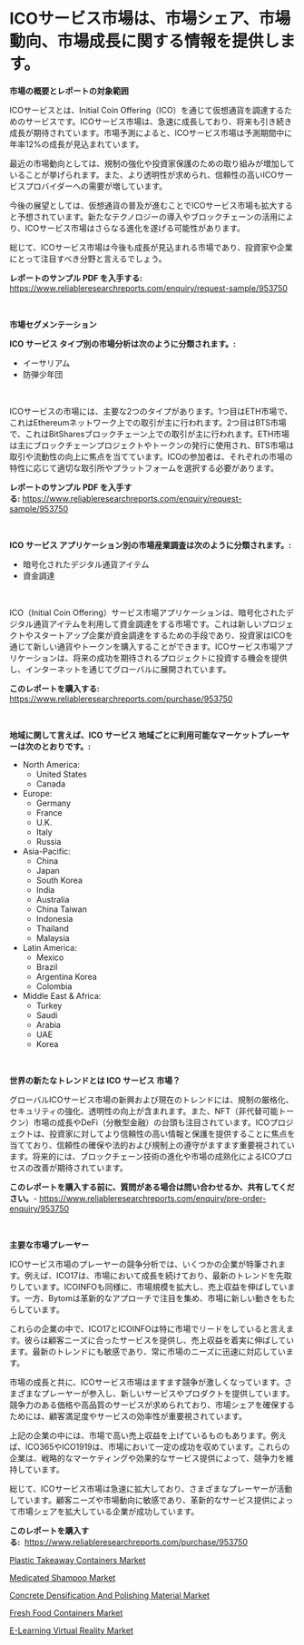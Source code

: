 <p><h1>ICOサービス市場は、市場シェア、市場動向、市場成長に関する情報を提供します。</h1></p><p><strong>市場の概要とレポートの対象範囲</strong></p>
<p><p>ICOサービスとは、Initial Coin Offering（ICO）を通じて仮想通貨を調達するためのサービスです。ICOサービス市場は、急速に成長しており、将来も引き続き成長が期待されています。市場予測によると、ICOサービス市場は予測期間中に年率12%の成長が見込まれています。</p><p>最近の市場動向としては、規制の強化や投資家保護のための取り組みが増加していることが挙げられます。また、より透明性が求められ、信頼性の高いICOサービスプロバイダーへの需要が増しています。</p><p>今後の展望としては、仮想通貨の普及が進むことでICOサービス市場も拡大すると予想されています。新たなテクノロジーの導入やブロックチェーンの活用により、ICOサービス市場はさらなる進化を遂げる可能性があります。</p><p>総じて、ICOサービス市場は今後も成長が見込まれる市場であり、投資家や企業にとって注目すべき分野と言えるでしょう。</p></p>
<p><strong>レポートのサンプル PDF を入手する:</strong> <a href="https://www.reliableresearchreports.com/enquiry/request-sample/953750">https://www.reliableresearchreports.com/enquiry/request-sample/953750</a></p>
<p>&nbsp;</p>
<p><strong>市場セグメンテーション</strong></p>
<p><strong>ICO サービス タイプ別の市場分析は次のように分類されます。:</strong></p>
<p><ul><li>イーサリアム</li><li>防弾少年団</li></ul></p>
<p>&nbsp;</p>
<p><p>ICOサービスの市場には、主要な2つのタイプがあります。1つ目はETH市場で、これはEthereumネットワーク上での取引が主に行われます。2つ目はBTS市場で、これはBitSharesブロックチェーン上での取引が主に行われます。ETH市場は主にブロックチェーンプロジェクトやトークンの発行に使用され、BTS市場は取引や流動性の向上に焦点を当てています。ICOの参加者は、それぞれの市場の特性に応じて適切な取引所やプラットフォームを選択する必要があります。</p></p>
<p><strong>レポートのサンプル PDF を入手する:</strong>&nbsp;<a href="https://www.reliableresearchreports.com/enquiry/request-sample/953750">https://www.reliableresearchreports.com/enquiry/request-sample/953750</a></p>
<p>&nbsp;</p>
<p><strong> ICO サービス アプリケーション別の市場産業調査は次のように分類されます。:</strong></p>
<p><ul><li>暗号化されたデジタル通貨アイテム</li><li>資金調達</li></ul></p>
<p>&nbsp;</p>
<p><p>ICO（Initial Coin Offering）サービス市場アプリケーションは、暗号化されたデジタル通貨アイテムを利用して資金調達をする市場です。これは新しいプロジェクトやスタートアップ企業が資金調達をするための手段であり、投資家はICOを通じて新しい通貨やトークンを購入することができます。ICOサービス市場アプリケーションは、将来の成功を期待されるプロジェクトに投資する機会を提供し、インターネットを通じてグローバルに展開されています。</p></p>
<p><strong>このレポートを購入する:</strong>&nbsp; <a href="https://www.reliableresearchreports.com/purchase/953750">https://www.reliableresearchreports.com/purchase/953750</a></p>
<p>&nbsp;</p>
<p><strong>地域に関して言えば、ICO サービス 地域ごとに利用可能なマーケットプレーヤーは次のとおりです。:</strong></p>
<p><ul>
    <li>
        North America:
        <ul>
            <li>United States</li>
            <li>Canada</li>
        </ul>
    </li>
    <li>
        Europe:
        <ul>
            <li>Germany</li>
            <li>France</li>
            <li>U.K.</li>
            <li>Italy</li>
            <li>Russia</li>
        </ul>
    </li>
    <li>
        Asia-Pacific:
        <ul>
            <li>China</li>
            <li>Japan</li>
            <li>South Korea</li>
            <li>India</li>
            <li>Australia</li>
            <li>China Taiwan</li>
            <li>Indonesia</li>
            <li>Thailand</li>
            <li>Malaysia</li>
        </ul>
    </li>
    <li>
        Latin America:
        <ul>
            <li>Mexico</li>
            <li>Brazil</li>
            <li>Argentina Korea</li>
            <li>Colombia</li>
        </ul>
    </li>
    <li>
        Middle East & Africa:
        <ul>
            <li>Turkey</li>
            <li>Saudi</li>
            <li>Arabia</li>
            <li>UAE</li>
            <li>Korea</li>
        </ul>
    </li>
    </ul></p>
<p>&nbsp;</p>
<p><strong>世界の新たなトレンドとは ICO サービス 市場？</strong></p>
<p><p>グローバルICOサービス市場の新興および現在のトレンドには、規制の厳格化、セキュリティの強化、透明性の向上が含まれます。また、NFT（非代替可能トークン）市場の成長やDeFi（分散型金融）の台頭も注目されています。ICOプロジェクトは、投資家に対してより信頼性の高い情報と保護を提供することに焦点を当てており、信頼性の確保や法的および規制上の遵守がますます重要視されています。将来的には、ブロックチェーン技術の進化や市場の成熟化によるICOプロセスの改善が期待されています。</p></p>
<p><strong>このレポートを購入する前に、質問がある場合は問い合わせるか、共有してください。</strong>- <a href="https://www.reliableresearchreports.com/enquiry/pre-order-enquiry/953750">https://www.reliableresearchreports.com/enquiry/pre-order-enquiry/953750</a></p>
<p>&nbsp;</p>
<p><strong>主要な市場プレーヤー</strong></p>
<p><p>ICOサービス市場のプレーヤーの競争分析では、いくつかの企業が特筆されます。例えば、ICO17は、市場において成長を続けており、最新のトレンドを先取りしています。ICOINFOも同様に、市場規模を拡大し、売上収益を伸ばしています。一方、Bytomは革新的なアプローチで注目を集め、市場に新しい動きをもたらしています。</p><p>これらの企業の中で、ICO17とICOINFOは特に市場でリードをしていると言えます。彼らは顧客ニーズに合ったサービスを提供し、売上収益を着実に伸ばしています。最新のトレンドにも敏感であり、常に市場のニーズに迅速に対応しています。</p><p>市場の成長と共に、ICOサービス市場はますます競争が激しくなっています。さまざまなプレーヤーが参入し、新しいサービスやプロダクトを提供しています。競争力のある価格や高品質のサービスが求められており、市場シェアを確保するためには、顧客満足度やサービスの効率性が重要視されています。</p><p>上記の企業の中には、市場で高い売上収益を上げているものもあります。例えば、ICO365やICO1919は、市場において一定の成功を収めています。これらの企業は、戦略的なマーケティングや効果的なサービス提供によって、競争力を維持しています。</p><p>総じて、ICOサービス市場は急速に拡大しており、さまざまなプレーヤーが活動しています。顧客ニーズや市場動向に敏感であり、革新的なサービス提供によって市場シェアを拡大している企業が成功しています。</p></p>
<p><strong>このレポートを購入する:</strong>&nbsp;&nbsp;<a href="https://www.reliableresearchreports.com/purchase/953750">https://www.reliableresearchreports.com/purchase/953750</a></p>
<p><p><a href="https://view.publitas.com/reportprime-1/plastic-takeaway-containers-market-centers-on-aspects-such-as-market-growth-market-share-market-opportunity-and-projected-forecasts-spanning-from-2024-to-2031/">Plastic Takeaway Containers Market</a></p><p><a href="https://sore-arch-6db.notion.site/Medicated-Shampoo-Market-Size-Reflecting-a-Forecast-Till-2031-Market-By-Type-By-Application-and-By-0c7af49dd72c41afbae0d7f2d0b0cb75">Medicated Shampoo Market</a></p><p><a href="https://funky-papaya-cf4.notion.site/Concrete-Densification-And-Polishing-Material-Market-Analysis-Examines-its-Scope-on-Growth-Opportuni-b3be0f5c1631410984b637da56e60d2c">Concrete Densification And Polishing Material Market</a></p><p><a href="https://view.publitas.com/reportprime-1/fresh-food-containers-market-insights-market-players-and-forecast-till-2031/">Fresh Food Containers Market</a></p><p><a href="https://confirmed-shield-e13.notion.site/E-Learning-Virtual-Reality-Market-Furnish-Information-about-Market-Size-Market-Share-Market-Dynami-9b6116deb037426991173d725d0789c0">E-Learning Virtual Reality Market</a></p></p>